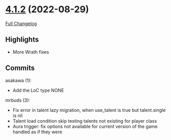 # [4.1.2](https://github.com/WeakAuras/WeakAuras2/tree/4.1.2) (2022-08-29)

[Full Changelog](https://github.com/WeakAuras/WeakAuras2/compare/4.1.1...4.1.2)

## Highlights

 - More Wrath fixes 

## Commits

asakawa (1):

- Add the LoC type NONE

mrbuds (3):

- Fix error in talent lazy migration, when use_talent is true but talent.single is nil
- Talent load condition skip testing talents not existing for player class
- Aura trigger: fix options not available for current version of the game handled as if they were

